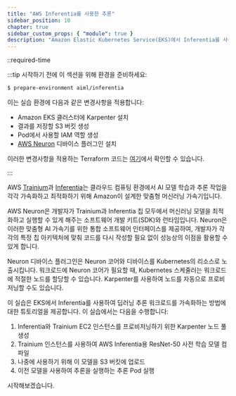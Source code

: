 ```yaml
---
title: "AWS Inferentia를 사용한 추론"
sidebar_position: 10
chapter: true
sidebar_custom_props: { "module": true }
description: "Amazon Elastic Kubernetes Service(EKS)에서 Inferentia를 사용하여 딥러닝 추론 워크로드를 가속화합니다."
---
```


::required-time

:::tip 시작하기 전에
이 섹션을 위해 환경을 준비하세요:

```bash timeout=300 wait=30
$ prepare-environment aiml/inferentia
```

이는 실습 환경에 다음과 같은 변경사항을 적용합니다:

- Amazon EKS 클러스터에 Karpenter 설치
- 결과를 저장할 S3 버킷 생성
- Pod에서 사용할 IAM 역할 생성
- [AWS Neuron](https://awsdocs-neuron.readthedocs-hosted.com/en/latest/containers/dlc-then-eks-devflow.html) 디바이스 플러그인 설치

이러한 변경사항을 적용하는 Terraform 코드는 [여기](https://github.com/VAR::MANIFESTS_OWNER/VAR::MANIFESTS_REPOSITORY/tree/VAR::MANIFESTS_REF/manifests/modules/aiml/inferentia/.workshop/terraform)에서 확인할 수 있습니다.

:::

AWS [Trainium](https://aws.amazon.com/machine-learning/trainium/)과 [Inferentia](https://aws.amazon.com/machine-learning/inferentia/)는 클라우드 컴퓨팅 환경에서 AI 모델 학습과 추론 작업을 각각 가속화하고 최적화하기 위해 Amazon이 설계한 맞춤형 머신러닝 가속기입니다.

AWS Neuron은 개발자가 Trainium과 Inferentia 칩 모두에서 머신러닝 모델을 최적화하고 실행할 수 있게 해주는 소프트웨어 개발 키트(SDK)와 런타임입니다. Neuron은 이러한 맞춤형 AI 가속기를 위한 통합 소프트웨어 인터페이스를 제공하여, 개발자가 각각의 특정 칩 아키텍처에 맞춰 코드를 다시 작성할 필요 없이 성능상의 이점을 활용할 수 있게 합니다.

Neuron 디바이스 플러그인은 Neuron 코어와 디바이스를 Kubernetes의 리소스로 노출시킵니다. 워크로드에 Neuron 코어가 필요할 때, Kubernetes 스케줄러는 워크로드에 적절한 노드를 할당할 수 있습니다. Karpenter를 사용하여 노드를 자동으로 프로비저닝할 수도 있습니다.

이 실습은 EKS에서 Inferentia를 사용하여 딥러닝 추론 워크로드를 가속화하는 방법에 대한 튜토리얼을 제공합니다.
이 실습에서는 다음을 수행합니다:

1. Inferentia와 Trainium EC2 인스턴스를 프로비저닝하기 위한 Karpenter 노드 풀 생성
2. Trainium 인스턴스를 사용하여 AWS Inferentia용 ResNet-50 사전 학습 모델 컴파일
3. 나중에 사용하기 위해 이 모델을 S3 버킷에 업로드
4. 이전 모델을 사용하여 추론을 실행하는 추론 Pod 실행

시작해보겠습니다.